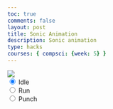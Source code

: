 ```yaml
---
toc: true
comments: false
layout: post
title: Sonic Animation
description: Sonic animation
type: hacks
courses: { compsci: {week: 5} }
---
```


<body>
    <div>
        <canvas id="spriteContainer">
            <img id="sonicSprite" src="{{site.baseurl}}/images/sonic_spritesheet.jpg">
        </canvas>
        <div id="controls">
            <input type="radio" name="animation" id="idle" checked>
            <label for="idle">Idle</label><br>
            <input type="radio" name="animation" id="run">
            <label for="run">Run</label><br>
            <input type="radio" name="animation" id="punch">
            <label for="punch">Punch</label><br>
        </div>
    </div>
</body>

<script>
    window.addEventListener('load', function () {
        const canvas = document.getElementById('spriteContainer');
        const ctx = canvas.getContext('2d');
        const SPRITE_WIDTH = 76;
        const SPRITE_HEIGHT = 102;
        const SCALE_FACTOR = 1;
        const FRAME_LIMIT = 5;

        canvas.width = SPRITE_WIDTH * SCALE_FACTOR;
        canvas.height = SPRITE_HEIGHT * SCALE_FACTOR;

        class Sonic {
            constructor() {
                this.image = document.getElementById("sonicSprite");
                this.spriteWidth = SPRITE_WIDTH;
                this.spriteHeight = SPRITE_HEIGHT;
                this.width = this.spriteWidth;
                this.height = this.spriteHeight;
                this.x = 0;
                this.y = 0;
                this.scale = 1;
                this.minFrame = 0;
                this.maxFrame = FRAME_LIMIT;
                this.frameX = 0;
                this.frameY = 0;
            }

            draw(context) {
                context.drawImage(
                    this.image,
                    this.frameX * SPRITE_WIDTH,
                    this.frameY * SPRITE_HEIGHT,
                    SPRITE_WIDTH,
                    SPRITE_HEIGHT,
                    this.x,
                    this.y,
                    canvas.width,
                    canvas.height,
                );
            }

            update() {
                if (this.frameX < this.maxFrame) {
                    this.frameX++;
                } else {
                    this.frameX = 0;
                }
            }
        }

        const sonic = new Sonic();

        const controls = document.getElementById('controls');
        controls.addEventListener('click', function (event) {
            if (event.target.tagName === 'INPUT') {
                const selectedAnimation = event.target.id;
                switch (selectedAnimation) {
                    case 'idle':
                        sonic.frameY = 0;
                        sonic.maxFrame = 6;
                        break;
                    case 'run':
                        sonic.frameY = 1;
                        sonic.maxFrame = 2;
                        break;
                    case 'punch':
                        sonic.frameY = 6;
                        sonic.maxFrame = 7;
                        break;
                    default:
                        break;
                }
            }
        });

        let framesPerSecond = 10

        function animate() {
            ctx.clearRect(0, 0, canvas.width, canvas.height);

            sonic.draw(ctx);

            sonic.update();

             setTimeout(function() {
        requestAnimationFrame(animate);

        }, 1000 / framesPerSecond);

        }

        animate();
    });
</script>